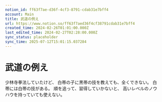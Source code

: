 ```yaml
---
notion_id: ff63f7ae-d36f-4cf3-8791-cdab31e7bff4
account: Main
title: 武道の例え
url: https://www.notion.so/ff63f7aed36f4cf38791cdab31e7bff4
created_time: 2024-02-26T01:01:00.000Z
last_edited_time: 2024-02-27T02:28:00.000Z
sync_status: placeholder
sync_time: 2025-07-12T15:01:15.037284
---
```

# 武道の例え

少林寺拳法していたけど、
白帯の子に黒帯の技を教えても、全くできない。
白帯には白帯の技がある。
順を追って、習得していかないと、
高いレベルのノウハウを持っていても使えない。
